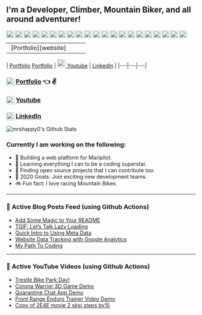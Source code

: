 ## I'm a Developer, Climber, Mountain Biker, and all around adventurer!

<a href="#"><img align="left" alt="Visual Studio Code" width="20px" src="https://cdn.jsdelivr.net/npm/simple-icons@3.3.0/icons/visualstudio.svg" /></a>
<a href="#"><img align="left" alt="HTML5" width="20px" src="https://cdn.jsdelivr.net/npm/simple-icons@3.3.0/icons/html5.svg" /></a>
<a href="#"><img align="left" alt="CSS3" width="20px" src="https://cdn.jsdelivr.net/npm/simple-icons@3.3.0/icons/css3.svg" /></a>
<a href="#"><img align="left" alt="rubyonrails" width="20px" src="https://cdn.jsdelivr.net/npm/simple-icons@3.3.0/icons/rubyonrails.svg" /></a>
<a href="#"><img align="left" alt="Sass" width="20px" src="https://cdn.jsdelivr.net/npm/simple-icons@3.3.0/icons/sass.svg" /></a>
<a href="#"><img align="left" alt="JavaScript" width="20px" src="https://cdn.jsdelivr.net/npm/simple-icons@3.3.0/icons/javascript.svg" /></a>
<a href="#"><img align="left" alt="React" width="20px" src="https://cdn.jsdelivr.net/npm/simple-icons@3.3.0/icons/react.svg" /></a>
<a href="#"><img align="left" alt="Node.js" width="20px" src="https://cdn.jsdelivr.net/npm/simple-icons@3.3.0/icons/node-dot-js.svg" /></a>
<a href="#"><img align="left" alt="postgresql" width="20px" src="https://cdn.jsdelivr.net/npm/simple-icons@3.3.0/icons/postgresql.svg" /></a>
<a href="#"><img align="left" alt="MySQL" width="20px" src="https://cdn.jsdelivr.net/npm/simple-icons@3.3.0/icons/mysql.svg" /></a>
<a href="#"><img align="left" alt="MongoDB" width="20px" src="https://cdn.jsdelivr.net/npm/simple-icons@3.3.0/icons/mongodb.svg" /></a>
<a href="#"><img align="left" alt="Git" width="20px" src="https://cdn.jsdelivr.net/npm/simple-icons@3.3.0/icons/git.svg" /></a>
<a href="#"><img align="left" alt="GitHub" width="20px" src="https://cdn.jsdelivr.net/npm/simple-icons@3.3.0/icons/github.svg" /></a>
<a href="#"><img align="left" alt="linux" width="20px" src="https://cdn.jsdelivr.net/npm/simple-icons@3.3.0/icons/linux.svg" /></a>
<a href="#"><img align="left" alt="ubuntu" width="20px" src="https://cdn.jsdelivr.net/npm/simple-icons@3.3.0/icons/ubuntu.svg" /></a>
<a href="#"><img align="left" alt="webgl" width="20px" src="https://cdn.jsdelivr.net/npm/simple-icons@3.3.0/icons/webgl.svg" /></a>
<a href="#"><img align="left" alt="svelte" width="20px" src="https://cdn.jsdelivr.net/npm/simple-icons@3.3.0/icons/svelte.svg" /></a>
<a href="#"><img align="left" alt="redux" width="20px" src="https://cdn.jsdelivr.net/npm/simple-icons@3.3.0/icons/redux.svg" /></a>
<a href="#"><img align="left" alt="firebase" width="20px" src="https://cdn.jsdelivr.net/npm/simple-icons@3.3.0/icons/firebase.svg" /></a>
<a href="#"><img align="left" alt="heroku" width="20px" src="https://cdn.jsdelivr.net/npm/simple-icons@3.3.0/icons/heroku.svg" /></a>
<a href="#"><img align="left" alt="postman" width="20px" src="https://cdn.jsdelivr.net/npm/simple-icons@3.3.0/icons/postman.svg" /></a>
<br />

<table>
<tbody>
<tr>
<td>&nbsp;[Portfolio][website]&nbsp;</td>
<td>&nbsp;</td>
<td>&nbsp;</td>
</tr>
</tbody>
</table>

| [Portfolio][website] [Portfolio][website] | [<img alt="AS-LinkedIn | LinkedIn" width="22px" src="https://cdn.jsdelivr.net/npm/simple-icons@v3/icons/linkedin.svg" /> Youtube][youtube]  | [LinkedIn][linkedin]  |
|---|---|---|

### [Portfolio][website][<img align="left" alt="Adam-Shappy.com" width="22px" src="https://i.imgur.com/ufrMfdB.jpg" />][website] :point_left: ✌
### [Youtube][youtube][<img align="left" alt="AS-Youtube | YouTube" width="22px" src="https://cdn.jsdelivr.net/npm/simple-icons@v3/icons/youtube.svg" />][youtube]
### [LinkedIn][linkedin][<img align="left" alt="AS-LinkedIn | LinkedIn" width="22px" src="https://cdn.jsdelivr.net/npm/simple-icons@v3/icons/linkedin.svg" />][linkedin]

<img align="center" alt="mrshappy0's Github Stats" src="https://github-readme-stats.vercel.app/api?username=mrshappy0&show_icons=true&hide_border=true" />

### Currently I am working on the following:

- :fried_shrimp: Building a web platform for Maripilot.
- :stars: Learning everything I can to be a coding superstar.
- :microscope: Finding open source projects that I can contribute too.
- :checkered_flag: 2020 Goals: Join exciting new development teams.
- :bike: Fun fact: I love racing Mountain Bikes.

---

### :newspaper: Active Blog Posts Feed (using Github Actions)

<!-- BLOG-POST-LIST:START -->

- [Add Some Magic to Your README](https://medium.com/dev-genius/add-some-magic-to-your-readme-d7f9a4d8622c?source=rss-530346ce5389------2)
- [TGIF: Let’s Talk Lazy Loading](https://medium.com/@adam_shappy/tgif-lets-talk-lazy-loading-25e1a849590b?source=rss-530346ce5389------2)
- [Quick Intro to Using Meta Data](https://medium.com/@adam_shappy/quick-intro-to-using-meta-data-41f1d8978597?source=rss-530346ce5389------2)
- [Website Data Tracking with Google Analytics](https://medium.com/dev-genius/website-data-tracking-with-google-analytics-28dbfaf60f13?source=rss-530346ce5389------2)
- [My Path To Coding](https://medium.com/@adam_shappy/my-path-to-coding-2445509a8b02?source=rss-530346ce5389------2)
<!-- BLOG-POST-LIST:END -->

---

### :movie_camera: Active YouTube Videos (using Github Actions)

<!-- YOUTUBE:START -->

- [Trestle Bike Park Day!](https://www.youtube.com/watch?v=XY1bBARmI0U)
- [Corona Warrior 3D Game Demo](https://www.youtube.com/watch?v=rYumSLOp55c)
- [Quarantine Chat App Demo](https://www.youtube.com/watch?v=0QfXG_H0P2o)
- [Front Range Enduro Trainer Video Demo](https://www.youtube.com/watch?v=zBAbWel-8cw)
- [Copy of 2E4E movie 2 skip steps by15](https://www.youtube.com/watch?v=kiOBJSvFmIU)
<!-- YOUTUBE:END -->

<br />

[website]: https://Adam-Shappy.com
[linkedin]: https://www.linkedin.com/in/adam-shappy/
[blog]: https://medium.com/@adam_shappy
[youtube]: https://www.youtube.com/channel/UCLGqKhUQxbfv1reJTQEtkuQ?view_as=subscriber
